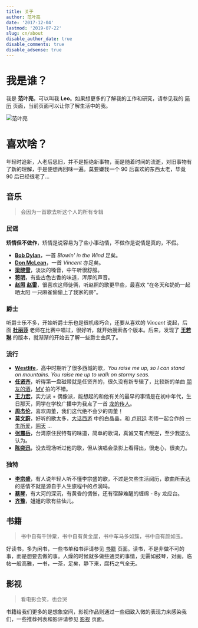 ```yaml
---
title: 关于
author: 范叶亮
date: '2017-12-04'
lastmod: '2019-07-22'
slug: cn/about
disable_author_date: true
disable_comments: true
disable_adsense: true
---
```


# 我是谁？

我是 **范叶亮**，可以叫我 **Leo**。如果想更多的了解我的工作和研究，请参见我的 [简历](../resume/) 页面，当前页面可以让你了解生活中的我。

<picture>
  <source type="image/webp" media="(min-width: 1200px)" srcset="/images/me-large.webp">
  <source type="image/webp" media="(min-width: 800px)" srcset="/images/me-medium.webp">
  <source type="image/webp" srcset="/images/me-small.webp">
  <source media="(min-width: 1200px)" srcset="/images/me-large.jpg">
  <source media="(min-width: 800px)" srcset="/images/me-medium.jpg">
  <img src="/images/me-small.jpg" alt="范叶亮">
</picture>

# 喜欢啥？

年轻时追新，人老后思旧，并不是拒绝新事物，而是随着时间的流逝，对旧事物有了新的理解，于是便想再回味一遍。莫要嫌我一个 90 后喜欢的东西太老，毕竟 90 后已经很老了...

## 音乐

> 会因为一首歌去听这个人的所有专辑

### 民谣

**矫情但不做作**，矫情是说容易为了些小事动情，不做作是说情是真的，不假。

- [**Bob Dylan**](https://music.douban.com/musician/100524/)，一首 _Blowin' in the Wind_ 足矣。
- [**Don McLean**](https://music.douban.com/musician/101050/)，一首 _Vincent_ 亦足矣。
- [**梁晓雪**](https://site.douban.com/kulu/)，淡淡的嗓音，中午听很舒服。
- [**蒋明**](https://site.douban.com/jiangming/room/623845/)，有些古色古香的味道，浑厚的声音。
- [**赵照**](https://site.douban.com/zhaozhao/) [**赵雷**](https://site.douban.com/leizizhao/)，很喜欢这师徒俩，听赵照的歌更早些，最喜欢 “在冬天和奶奶一起晒太阳 一只麻雀偷偷上了我家的房”。

### 爵士

听爵士乐不多，开始听爵士乐也是很机缘巧合，还要从喜欢的 _Vincent_ 说起，后面 [**杜丽莎**](https://music.douban.com/musician/105345/) 老师在比赛中唱过，很好听，就开始搜索各个版本。后来，发现了 [**王若琳**](https://music.douban.com/musician/104596/) 的版本，就渐渐的开始去了解一些爵士曲风了。

### 流行

- [**Westlife**](https://music.douban.com/musician/103706/)，高中时期听了很多西城的歌，_You raise me up, so I can stand on mountains. You raise me up to walk on stormy seas._
- [**任贤齐**](https://music.douban.com/musician/104467/)，听得第一盘磁带就是任贤齐的，很久没有新专辑了，比较新的单曲 [朋友的酒](https://music.douban.com/subject/26917676/)，[MV](http://v.yinyuetai.com/video/2738122) 拍的不错。
- [**王力宏**](https://music.douban.com/musician/104593/)，实力派 + 偶像派，能想起的和他有关的最早的事情是在初中年代，生日那天，同学在学校广播中为我点了一首 [龙的传人](https://music.douban.com/subject/1472684/)。
- [**周杰伦**](https://music.douban.com/musician/104916/)，喜欢周董，我们这代绝不会少的周董！
- [**莫文蔚**](https://music.douban.com/musician/104398/)，好听的歌太多，[大话西游](https://movie.douban.com/subject/1292213/) 中的白晶晶，和 [卢冠廷](https://music.douban.com/musician/104354/) 老师一起合作的 [一生所爱](https://music.douban.com/subject/26400669/)，[阴天](https://music.douban.com/subject/4169236/) ...
- [**张震岳**](https://music.douban.com/musician/104859/)，台湾原住民特有的味道，简单的歌词，真诚又有点叛逆，至少我这么认为。
- [**陈奕迅**](https://music.douban.com/musician/103939/)，没去现场听过他的歌，但从演唱会录影上看得出，很走心，很卖力。

### 独特

- [**李宗盛**](https://music.douban.com/musician/104294/)，有人说年轻人听不懂李宗盛的歌，不过是欠些生活阅历，歌曲所表达的感情不就是源自于人生旅程中的点滴吗。
- [**蔡琴**](https://music.douban.com/musician/103876/)，有大河的深沉，有黄昏的惆怅，还有宿醉难醒的缠绵 - By 龙应台。
- [**齐豫**](https://music.douban.com/musician/104445/)，姐姐的歌有些仙儿。

## 书籍

> 书中自有千钟粟，书中自有黄金屋，书中车马多如簇，书中自有颜如玉。

好读书，多为闲书，一些书单和书评请参见 [书籍](../books/) 页面。读书，不是非做不可的事，而是想要去做的事。人燥的时候就多做些通灵的事情，无需如鼓琴，对画，临帖一般高雅，一书，一茶，足矣，静下来，腐朽之气全无。

## 影视

> 看电影会笑，也会哭

书籍给我们更多的是想象空间，影视作品则通过一些细致入微的表现力来感染我们，一些推荐列表和影评请参见 [影视](../movies/) 页面。
